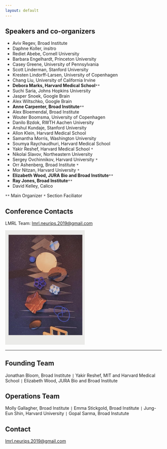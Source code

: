 ```yaml
---
layout: default
---
```


## Speakers and co-organizers
- Aviv Regev, Broad Institute
- Daphne Koller, insitro
- Rediet Abebe, Cornell University
- Barbara Engelhardt, Princeton University
- Casey Greene, University of Pennsylvania
- Scott Linderman, Stanford University
- Kresten Lindorff-Larsen, University of Copenhagen
- Chang Liu, University of California Irvine
- **Debora Marks, Harvard Medical School**`**`
- Suchi Saria, Johns Hopkins University
- Jasper Snoek, Google Brain
- Alex Wiltschko, Google Brain
- **Anne Carpenter, Broad Institute**`**`
- Alex Bloemendal, Broad Institute
- Wouter Boomsma, University of Copenhagen
- Danilo Bzdok, RWTH Aachen University
- Anshul Kundaje, Stanford University
- Allon Klein, Harvard Medical School
- Samantha Morris, Washington University
- Soumya Raychaudhuri, Harvard Medical School
- Yakir Reshef, Harvard Medical School `*`
- Nikolai Slavov, Northeastern University
- Sergey Ovchinnikov, Harvard University `*`
- Orr Ashenberg, Broad Institute `*`
- Mor Nitzan, Harvard University `*`
- **Elizabeth Wood, JURA Bio and Broad Institute**`**`
- **Ray Jones, Broad Institute**`**`
- David Kelley, Calico 

`**` Main Organizer 
`*` Section Faciliator

## Conference Contacts
LMRL Team: <a href="mailto:lmrl.neurips.2019@gmail.com">lmrl.neurips.2019@gmail.com</a>

<img src="/LRML-LF.jpg" width="256">

____

## Founding Team
Jonathan Bloom, Broad Institute `|` 
Yakir Reshef, MIT and Harvard Medical School `|`
Elizabeth Wood, JURA Bio and Broad Institute

## Operations Team
Molly Gallagher, Broad Institute `|`
Emma Stickgold, Broad Institute `|`
Jung-Eun Shin, Harvard University `|`
Gopal Sarma, Broad Instutute

## Contact
lmrl.neurips.2019@gmail.com
